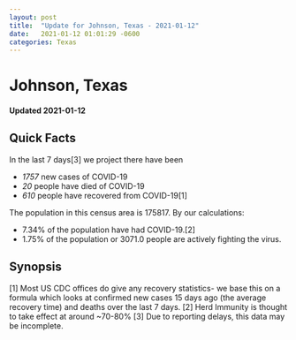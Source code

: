 ```yaml
---
layout: post
title:  "Update for Johnson, Texas - 2021-01-12"
date:   2021-01-12 01:01:29 -0600
categories: Texas
---
```


# Johnson, Texas
#### Updated 2021-01-12

## Quick Facts

In the last 7 days[3] we project there have been
- *1757* new cases of COVID-19
- *20* people have died of COVID-19
- *610* people have recovered from COVID-19[1]

The population in this census area is 175817. By our calculations:
- 7.34% of the population have had COVID-19.[2]
- 1.75% of the population or 3071.0 people are actively fighting the virus.

## Synopsis




[1] Most US CDC offices do give any recovery statistics- we base this on a formula which looks at confirmed new cases
15 days ago (the average recovery time) and deaths over the last 7 days.
[2] Herd Immunity is thought to take effect at around ~70-80%
[3] Due to reporting delays, this data may be incomplete. 
    